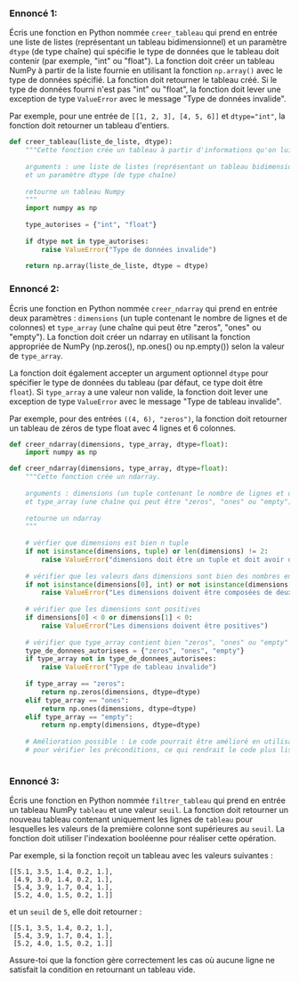 ### Ennoncé 1:
Écris une fonction en Python nommée ```creer_tableau``` qui prend en entrée une liste de listes (représentant un tableau bidimensionnel) 
et un paramètre ```dtype``` (de type chaîne) qui spécifie le type de données que le tableau doit contenir (par exemple, "int" ou "float"). 
La fonction doit créer un tableau NumPy à partir de la liste fournie en utilisant la fonction ```np.array()``` avec le type de données spécifié. 
La fonction doit retourner le tableau créé. Si le type de données fourni n'est pas "int" ou "float", la fonction doit lever une exception de type
```ValueError``` avec le message "Type de données invalide".

Par exemple, pour une entrée de ```[[1, 2, 3], [4, 5, 6]]``` et ```dtype="int"```, la fonction doit retourner un tableau d'entiers.

```python
def creer_tableau(liste_de_liste, dtype):
    """Cette fonction crée un tableau à partir d'informations qu'on lui fournit
    
    arguments : une liste de listes (représentant un tableau bidimensionnel) 
    et un paramètre dtype (de type chaîne)
    
    retourne un tableau Numpy
    """
    import numpy as np
    
    type_autorises = {"int", "float"}
    
    if dtype not in type_autorises:
        raise ValueError("Type de données invalide")
    
    return np.array(liste_de_liste, dtype = dtype)

```

### Ennoncé 2:
Écris une fonction en Python nommée ```creer_ndarray``` qui prend en entrée deux paramètres : ```dimensions``` 
(un tuple contenant le nombre de lignes et de colonnes) et ```type_array``` (une chaîne qui peut être "zeros", "ones" ou "empty"). 
La fonction doit créer un ndarray en utilisant la fonction appropriée de NumPy (np.zeros(), np.ones() ou np.empty()) selon la valeur de ```type_array```.

La fonction doit également accepter un argument optionnel ```dtype``` pour spécifier le type de données du tableau (par défaut, ce type doit être ```float```). 
Si ```type_array``` a une valeur non valide, la fonction doit lever une exception de type ```ValueError``` avec le message "Type de tableau invalide".

Par exemple, pour des entrées ```((4, 6), "zeros")```, la fonction doit retourner un tableau de zéros de type float avec 4 lignes et 6 colonnes.

```python
def creer_ndarray(dimensions, type_array, dtype=float):
    import numpy as np

def creer_ndarray(dimensions, type_array, dtype=float):
    """Cette fonction crée un ndarray.
    
    arguments : dimensions (un tuple contenant le nombre de lignes et de colonnes) 
    et type_array (une chaîne qui peut être "zeros", "ones" ou "empty")
    
    retourne un ndarray
    """
    
    # vérfier que dimensions est bien n tuple
    if not isinstance(dimensions, tuple) or len(dimensions) != 2:
        raise ValueError("dimensions doit être un tuple et doit avoir deux éléments")
    
    # vérifier que les valeurs dans dimensions sont bien des nombres entiers
    if not isinstance(dimensions[0], int) or not isinstance(dimensions[1], int):
        raise ValueError("Les dimensions doivent être composées de deux entiers")
        
    # vérifier que les dimensions sont positives
    if dimensions[0] < 0 or dimensions[1] < 0:
        raise ValueError("Les dimensions doivent être positives")
    
    # vérifier que type_array contient bien "zeros", "ones" ou "empty"
    type_de_donnees_autorisees = {"zeros", "ones", "empty"}
    if type_array not in type_de_donnees_autorisees:
        raise ValueError("Type de tableau invalide")
    
    if type_array == "zeros":
        return np.zeros(dimensions, dtype=dtype)
    elif type_array == "ones":
        return np.ones(dimensions, dtype=dtype)
    elif type_array == "empty":
        return np.empty(dimensions, dtype=dtype)
    
    # Amélioration possible : Le code pourrait être amélioré en utilisant des assertions 
    # pour vérifier les préconditions, ce qui rendrait le code plus lisible.
    
```

### Ennoncé 3:
Écris une fonction en Python nommée ```filtrer_tableau``` qui prend en entrée un tableau NumPy ```tableau``` et une valeur ```seuil```. 
La fonction doit retourner un nouveau tableau contenant uniquement les lignes de ```tableau``` 
pour lesquelles les valeurs de la première colonne sont supérieures au ```seuil```. La fonction doit utiliser l'indexation booléenne pour réaliser cette opération.

Par exemple, si la fonction reçoit un tableau avec les valeurs suivantes :

```
[[5.1, 3.5, 1.4, 0.2, 1.],
 [4.9, 3.0, 1.4, 0.2, 1.],
 [5.4, 3.9, 1.7, 0.4, 1.],
 [5.2, 4.0, 1.5, 0.2, 1.]]
```

et un ```seuil``` de ```5```, elle doit retourner :
```
[[5.1, 3.5, 1.4, 0.2, 1.],
 [5.4, 3.9, 1.7, 0.4, 1.],
 [5.2, 4.0, 1.5, 0.2, 1.]]
```

Assure-toi que la fonction gère correctement les cas où aucune ligne ne satisfait la condition en retournant un tableau vide.

```python
```
